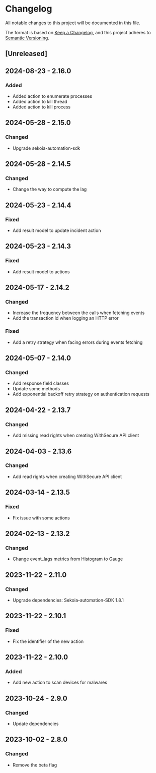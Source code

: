 # Changelog

All notable changes to this project will be documented in this file.

The format is based on [Keep a Changelog](https://keepachangelog.com/en/1.0.0/), and this project adheres to [Semantic Versioning](https://semver.org/spec/v2.0.0.html).

## [Unreleased]

## 2024-08-23 - 2.16.0

### Added

- Added action to enumerate processes
- Added action to kill thread
- Added action to kill process

## 2024-05-28 - 2.15.0

### Changed

- Upgrade sekoia-automation-sdk

## 2024-05-28 - 2.14.5

### Changed

- Change the way to compute the lag

## 2024-05-23 - 2.14.4

### Fixed

- Add result model to update incident action

## 2024-05-23 - 2.14.3

### Fixed

- Add result model to actions

## 2024-05-17 - 2.14.2

### Changed

- Increase the frequency between the calls when fetching events
- Add the transaction id when logging an HTTP error

### Fixed

- Add a retry strategy when facing errors during events fetching

## 2024-05-07 - 2.14.0

### Changed

- Add response field classes
- Update some methods
- Add exponential backoff retry strategy on authentication requests

## 2024-04-22 - 2.13.7

### Changed

- Add missing read rights when creating WithSecure API client

## 2024-04-03 - 2.13.6

### Changed

- Add read rights when creating WithSecure API client

## 2024-03-14 - 2.13.5

### Fixed

- Fix issue with some actions

## 2024-02-13 - 2.13.2

### Changed

- Change event_lags metrics from Histogram to Gauge

## 2023-11-22 - 2.11.0

### Changed

- Upgrade dependencies: Sekoia-automation-SDK 1.8.1

## 2023-11-22 - 2.10.1

### Fixed

- Fix the identifier of the new action

## 2023-11-22 - 2.10.0

### Added

- Add new action to scan devices for malwares

## 2023-10-24 - 2.9.0

### Changed

- Update dependencies

## 2023-10-02 - 2.8.0

### Changed

- Remove the beta flag
